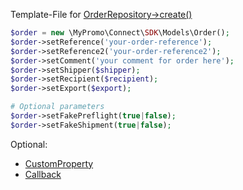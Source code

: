 Template-File for [OrderRepository->create()][OrderRepository]

```php
$order = new \MyPromo\Connect\SDK\Models\Order();
$order->setReference('your-order-reference');
$order->setReference2('your-order-reference2');
$order->setComment('your comment for order here');
$order->setShipper($shipper);
$order->setRecipient($recipient);
$order->setExport($export);

# Optional parameters 
$order->setFakePreflight(true|false);
$order->setFakeShipment(true|false);
```

Optional:

- [CustomProperty][CustomProperty]
- [Callback][callback]

[OrderRepository]: ../Repositories/OrderRepository.md

[CustomProperty]: CustomProperty.md

[callback]: Callback.md
